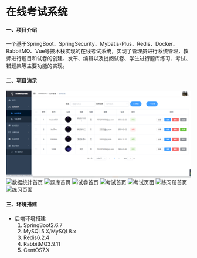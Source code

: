 # 在线考试系统

#### 一、项目介绍
一个基于SpringBoot、SpringSecurity、Mybatis-Plus、Redis、Docker、RabbitMQ、Vue等技术栈实现的在线考试系统，实现了管理员进行系统管理，教师进行题目和试卷的创建、发布、编辑以及批阅试卷、学生进行题库练习、考试、错题集等主要功能的实现。


#### 二、项目演示
![人员管理](images/1.png)
![数据统计首页](README/2.png)
![题库首页](README/3.png)
![试卷首页](README/4.png)
![考试首页](README/5.png)
![考试页面](README/6.png)
![练习册首页](README/7.png)
![练习页面](README/8.png)
#### 三、环境搭建
- 后端环境搭建
    1. SpringBoot2.6.7
    2. MySQL5.X/MySQL8.x
    3. Redis6.2.4
    4. RabbitMQ3.9.11
    5. CentOS7.X
    
